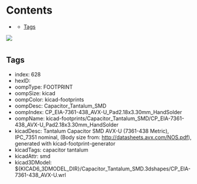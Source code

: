 



Contents
========

* [](#)
	* [Tags](#tags)
  
![][im]
# 

## Tags

- index: 628
- hexID: 
- oompType: FOOTPRINT
- oompSize: kicad
- oompColor: kicad-footprints
- oompDesc: Capacitor_Tantalum_SMD
- oompIndex: CP_EIA-7361-438_AVX-U_Pad2.18x3.30mm_HandSolder
- oompName: kicad-footprints/Capacitor_Tantalum_SMD/CP_EIA-7361-438_AVX-U_Pad2.18x3.30mm_HandSolder
- kicadDesc: Tantalum Capacitor SMD AVX-U (7361-438 Metric), IPC_7351 nominal, (Body size from: http://datasheets.avx.com/NOS.pdf), generated with kicad-footprint-generator
- kicadTags: capacitor tantalum
- kicadAttr: smd
- kicad3DModel: ${KICAD6_3DMODEL_DIR}/Capacitor_Tantalum_SMD.3dshapes/CP_EIA-7361-438_AVX-U.wrl



[im]: image.png
